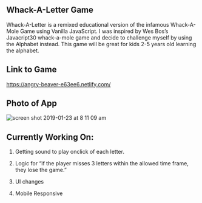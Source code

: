 
Whack-A-Letter Game
-----
Whack-A-Letter is a remixed educational version of the infamous Whack-A-Mole Game using Vanilla JavaScript. I was inspired by Wes Bos’s Javacript30 whack-a-mole game and decide to challenge myself by using the Alphabet instead.
This game will be great for kids 2-5 years old learning the alphabet. 

Link to Game
----
https://angry-beaver-e63ee6.netlify.com/

Photo of App
------
![screen shot 2019-01-23 at 8 11 09 am](https://user-images.githubusercontent.com/33140493/51608901-bdf87980-1ee6-11e9-82ca-88c3c10430f1.png)


Currently Working On:
----

1. Getting sound to play onclick of each letter.

2. Logic for “if the player misses 3 letters within the allowed time frame, they lose the game.”

3. UI changes

4. Mobile Responsive
